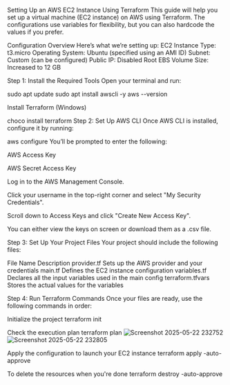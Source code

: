 Setting Up an AWS EC2 Instance Using Terraform
This guide will help you set up a virtual machine (EC2 instance) on AWS using Terraform. The configurations use variables for flexibility, but you can also hardcode the values if you prefer.

Configuration Overview
Here’s what we’re setting up:
EC2 Instance Type: t3.micro
Operating System: Ubuntu (specified using an AMI ID)
Subnet: Custom (can be configured)
Public IP: Disabled
Root EBS Volume Size: Increased to 12 GB

Step 1: Install the Required Tools
Open your terminal and run:

sudo apt update
sudo apt install awscli -y
aws --version

Install Terraform (Windows)

choco install terraform
Step 2: Set Up AWS CLI
Once AWS CLI is installed, configure it by running:

aws configure
You’ll be prompted to enter the following:

AWS Access Key

AWS Secret Access Key

Log in to the AWS Management Console.

Click your username in the top-right corner and select "My Security Credentials".

Scroll down to Access Keys and click "Create New Access Key".

You can either view the keys on screen or download them as a .csv file.

Step 3: Set Up Your Project Files
Your project should include the following files:

File Name	Description
provider.tf	Sets up the AWS provider and your credentials
main.tf	Defines the EC2 instance configuration
variables.tf	Declares all the input variables used in the main config
terraform.tfvars	Stores the actual values for the variables

Step 4: Run Terraform Commands
Once your files are ready, use the following commands in order:

Initialize the project
terraform init

Check the execution plan
terraform plan
![Screenshot 2025-05-22 232752](https://github.com/user-attachments/assets/e42010c2-b575-445c-acc6-50c8ee8e2d0b)
![Screenshot 2025-05-22 232805](https://github.com/user-attachments/assets/d6092daa-c5aa-42f3-a517-e1c5d3ca78df)

Apply the configuration to launch your EC2 instance
terraform apply -auto-approve

To delete the resources when you're done
terraform destroy -auto-approve
